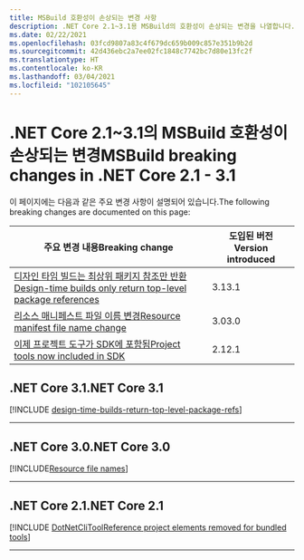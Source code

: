 ```yaml
---
title: MSBuild 호환성이 손상되는 변경 사항
description: .NET Core 2.1~3.1용 MSBuild의 호환성이 손상되는 변경을 나열합니다.
ms.date: 02/22/2021
ms.openlocfilehash: 03fcd9807a83c4f679dc659b009c857e351b9b2d
ms.sourcegitcommit: 42d436ebc2a7ee02fc1848c7742bc7d80e13fc2f
ms.translationtype: HT
ms.contentlocale: ko-KR
ms.lasthandoff: 03/04/2021
ms.locfileid: "102105645"
---
```

# <a name="msbuild-breaking-changes-in-net-core-21---31"></a><span data-ttu-id="d10d7-103">.NET Core 2.1~3.1의 MSBuild 호환성이 손상되는 변경</span><span class="sxs-lookup"><span data-stu-id="d10d7-103">MSBuild breaking changes in .NET Core 2.1 - 3.1</span></span>

<span data-ttu-id="d10d7-104">이 페이지에는 다음과 같은 주요 변경 사항이 설명되어 있습니다.</span><span class="sxs-lookup"><span data-stu-id="d10d7-104">The following breaking changes are documented on this page:</span></span>

| <span data-ttu-id="d10d7-105">주요 변경 내용</span><span class="sxs-lookup"><span data-stu-id="d10d7-105">Breaking change</span></span> | <span data-ttu-id="d10d7-106">도입된 버전</span><span class="sxs-lookup"><span data-stu-id="d10d7-106">Version introduced</span></span> |
| - | - |
| [<span data-ttu-id="d10d7-107">디자인 타임 빌드는 최상위 패키지 참조만 반환</span><span class="sxs-lookup"><span data-stu-id="d10d7-107">Design-time builds only return top-level package references</span></span>](#design-time-builds-only-return-top-level-package-references) | <span data-ttu-id="d10d7-108">3.1</span><span class="sxs-lookup"><span data-stu-id="d10d7-108">3.1</span></span> |
| [<span data-ttu-id="d10d7-109">리소스 매니페스트 파일 이름 변경</span><span class="sxs-lookup"><span data-stu-id="d10d7-109">Resource manifest file name change</span></span>](#resource-manifest-file-name-change) | <span data-ttu-id="d10d7-110">3.0</span><span class="sxs-lookup"><span data-stu-id="d10d7-110">3.0</span></span> |
| [<span data-ttu-id="d10d7-111">이제 프로젝트 도구가 SDK에 포함됨</span><span class="sxs-lookup"><span data-stu-id="d10d7-111">Project tools now included in SDK</span></span>](#project-tools-now-included-in-sdk) | <span data-ttu-id="d10d7-112">2.1</span><span class="sxs-lookup"><span data-stu-id="d10d7-112">2.1</span></span> |

## <a name="net-core-31"></a><span data-ttu-id="d10d7-113">.NET Core 3.1</span><span class="sxs-lookup"><span data-stu-id="d10d7-113">.NET Core 3.1</span></span>

[!INCLUDE [design-time-builds-return-top-level-package-refs](../../../includes/core-changes/msbuild/3.1/design-time-builds-return-top-level-package-refs.md)]

***

## <a name="net-core-30"></a><span data-ttu-id="d10d7-114">.NET Core 3.0</span><span class="sxs-lookup"><span data-stu-id="d10d7-114">.NET Core 3.0</span></span>

[!INCLUDE[Resource file names](../../../includes/core-changes/msbuild/3.0/resource-manifest-name.md)]

***

## <a name="net-core-21"></a><span data-ttu-id="d10d7-115">.NET Core 2.1</span><span class="sxs-lookup"><span data-stu-id="d10d7-115">.NET Core 2.1</span></span>

[!INCLUDE [DotNetCliToolReference project elements removed for bundled tools](../../../includes/core-changes/msbuild/2.1/dotnetclitoolreference.md)]

***
